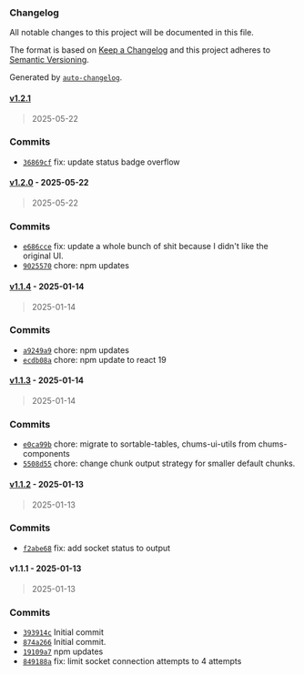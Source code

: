 ### Changelog

All notable changes to this project will be documented in this file.

The format is based on [Keep a Changelog](https://keepachangelog.com/en/1.0.0/)
and this project adheres to [Semantic Versioning](https://semver.org/spec/v2.0.0.html).

Generated by [`auto-changelog`](https://github.com/CookPete/auto-changelog).

#### [v1.2.1](https://github.com/ChumsInc/shopify-images/compare/v1.2.0...v1.2.1)

> 2025-05-22




### Commits

- [`36869cf`](https://github.com/ChumsInc/shopify-images/commit/36869cfea756fec66ae74eef8e016561f7dc95d8)  fix: update status badge overflow

#### [v1.2.0](https://github.com/ChumsInc/shopify-images/compare/v1.1.4...v1.2.0) - 2025-05-22

> 2025-05-22




### Commits

- [`e686cce`](https://github.com/ChumsInc/shopify-images/commit/e686cceee42b4a38da743c20fe77833b3c738030)  fix: update a whole bunch of shit because I didn't like the original UI.
- [`9025570`](https://github.com/ChumsInc/shopify-images/commit/902557036d7635819457f733a9eb92b1d9937864)  chore: npm updates

#### [v1.1.4](https://github.com/ChumsInc/shopify-images/compare/v1.1.3...v1.1.4) - 2025-01-14

> 2025-01-14




### Commits

- [`a9249a9`](https://github.com/ChumsInc/shopify-images/commit/a9249a957f45727a6421e3ba4de8da93638b47fd)  chore: npm updates
- [`ecdb08a`](https://github.com/ChumsInc/shopify-images/commit/ecdb08a7d0ab66dad228fcea751d0b5f128e5bf0)  chore: npm update to react 19

#### [v1.1.3](https://github.com/ChumsInc/shopify-images/compare/v1.1.2...v1.1.3) - 2025-01-14

> 2025-01-14




### Commits

- [`e0ca99b`](https://github.com/ChumsInc/shopify-images/commit/e0ca99bf5cae3dc31f4dd788fec91da0bb590183)  chore: migrate to sortable-tables, chums-ui-utils from chums-components
- [`5508d55`](https://github.com/ChumsInc/shopify-images/commit/5508d5568fffcc9a3404b823995ac7a041267b4c)  chore: change chunk output strategy for smaller default chunks.

#### [v1.1.2](https://github.com/ChumsInc/shopify-images/compare/v1.1.1...v1.1.2) - 2025-01-13

> 2025-01-13




### Commits

- [`f2abe68`](https://github.com/ChumsInc/shopify-images/commit/f2abe68884967176cc0e373a96f2c7b0afe6d090)  fix: add socket status to output

#### v1.1.1 - 2025-01-13

> 2025-01-13




### Commits

- [`393914c`](https://github.com/ChumsInc/shopify-images/commit/393914c82e881082f9b6f569c63ec98c014504e1)  Initial commit
- [`874a266`](https://github.com/ChumsInc/shopify-images/commit/874a26672d6281f3c7a2d0a3f20453be6b05c5f6)  Initial commit.
- [`19109a7`](https://github.com/ChumsInc/shopify-images/commit/19109a7e01879df935a0d014bf0dc4505f9eb16e)  npm updates
- [`849188a`](https://github.com/ChumsInc/shopify-images/commit/849188a3865174513fcc90f22194325d8741f9d5)  fix: limit socket connection attempts to 4 attempts

